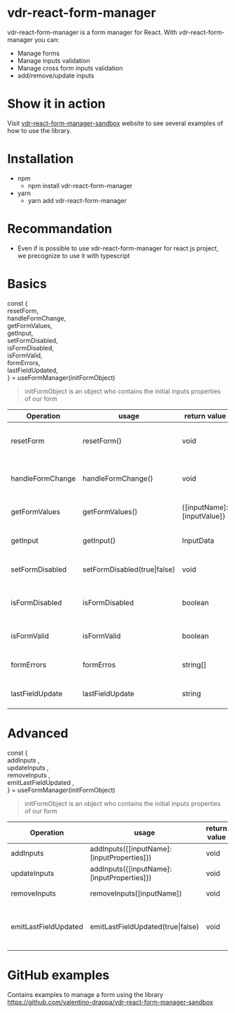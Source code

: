# vdr-react-form-manager

vdr-react-form-manager is a form manager for React. With vdr-react-form-manager
you can:

- Manage forms
- Manage inputs validation
- Manage cross form inputs validation
- add/remove/update inputs

# Show it in action

Visit [vdr-react-form-manager-sandbox](https://vdr-react-form-manager-sandbox.herokuapp.com/basic/text) website to see several examples of how to use the library.

# Installation

- npm
  - npm install vdr-react-form-manager
- yarn
  - yarn add vdr-react-form-manager

# Recommandation

- Even if is possible to use vdr-react-form-manager for react js project, we precognize to use
  it with typescript

# Basics

const {
<br />
resetForm,<br />
handleFormChange,<br />
getFormValues,<br />
getInput,<br />
setFormDisabled,<br />
isFormDisabled,<br />
isFormValid,<br />
formErrors,<br />
lastFieldUpdated,<br />
} = useFormManager(initFormObject)

> initFormObject is an object who contains the initial inputs properties of our form

| Operation        | usage                                 | return value               | description                           |
| ---------------- | ------------------------------------- | -------------------------- | ------------------------------------- |
| resetForm        | resetForm()                           | void                       | reset the form with the initialValues |
| handleFormChange | handleFormChange(<formOnChangeEvent>) | void                       | Form OnChange event listener          |
| getFormValues    | getFormValues()                       | {[inputName]:[inputValue]} | return an object with form values     |
| getInput         | getInput(<inputName>)                 | InputData                  | return the input properties           |
| setFormDisabled  | setFormDisabled(true\|false)          | void                       | enable or disable form                |
| isFormDisabled   | isFormDisabled                        | boolean                    | return the form disabled state        |
| isFormValid      | isFormValid                           | boolean                    | return the form validity              |
| formErrors       | formErros                             | string[]                   | return an array of form errors        |
| lastFieldUpdate  | lastFieldUpdate                       | string                     | return the last field updated         |

# Advanced

const {
<br />
addInputs
,<br />
updateInputs
,<br />
removeInputs
,<br />
emitLastFieldUpdated
,<br />
} = useFormManager(initFormObject)

> initFormObject is an object who contains the initial inputs properties of our form

| Operation            | usage                                       | return value | description                                                        |
| -------------------- | ------------------------------------------- | ------------ | ------------------------------------------------------------------ |
| addInputs            | addInputs({[inputName]: [inputProperties]}) | void         | add new input(s)                                                   |
| updateInputs         | addInputs({[inputName]: [inputProperties]}) | void         | update input(s)                                                    |
| removeInputs         | removeInputs([inputName])                   | void         | remove input(s)                                                    |
| emitLastFieldUpdated | emitLastFieldUpdated(true\|false)           | void         | true: lastFieldUpdate return a value <br /> false: lastFieldUpdate |

# GitHub examples

Contains examples to manage a form using the library
https://github.com/valentino-drappa/vdr-react-form-manager-sandbox
